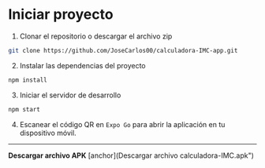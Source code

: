 # Iniciar proyecto

1. Clonar el repositorio o descargar el archivo zip

```bash
git clone https://github.com/JoseCarlos00/calculadora-IMC-app.git
```

2. Instalar las dependencias del proyecto

```bash
npm install
```

3. Iniciar el servidor de desarrollo

```bash
npm start
```

4. Escanear el código QR en `Expo Go` para abrir la aplicación en tu dispositivo móvil.

---

**Descargar archivo APK**
[anchor](Descargar archivo calculadora-IMC.apk")
